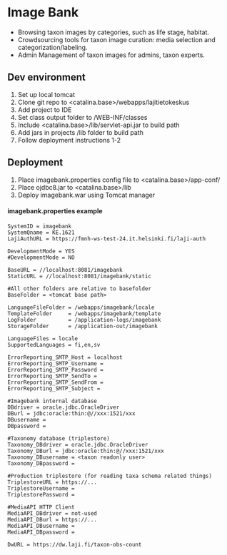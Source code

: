 # Image Bank

* Browsing taxon images by categories, such as life stage, habitat.
* Crowdsourcing tools for taxon image curation: media selection and categorization/labeling.  
* Admin Management of taxon images for admins, taxon experts.

## Dev environment

1. Set up local tomcat
2. Clone git repo to <catalina.base>/webapps/lajitietokeskus
3. Add project to IDE
4. Set class output folder to /WEB-INF/classes
5. Include <catalina.base>/lib/servlet-api.jar to build path
6. Add jars in projects /lib folder to build path 
7. Follow deployment instructions 1-2

## Deployment

1. Place imagebank.properties config file to <catalina.base>/app-conf/
2. Place ojdbc8.jar to <catalina.base>/lib
3. Deploy imagebank.war using Tomcat manager

#### imagebank.properties example
~~~ 
SystemID = imagebank
SystemQname = KE.1621
LajiAuthURL = https://fmnh-ws-test-24.it.helsinki.fi/laji-auth

DevelopmentMode = YES
#DevelopmentMode = NO

BaseURL = //localhost:8081/imagebank
StaticURL = //localhost:8081/imagebank/static

#All other folders are relative to basefolder
BaseFolder = <tomcat base path>

LanguageFileFolder = /webapps/imagebank/locale
TemplateFolder     = /webapps/imagebank/template
LogFolder          = /application-logs/imagebank
StorageFolder      = /application-out/imagebank

LanguageFiles = locale
SupportedLanguages = fi,en,sv

ErrorReporting_SMTP_Host = localhost
ErrorReporting_SMTP_Username = 
ErrorReporting_SMTP_Password = 
ErrorReporting_SMTP_SendTo = 
ErrorReporting_SMTP_SendFrom = 
ErrorReporting_SMTP_Subject = 

#Imagebank internal database
DBdriver = oracle.jdbc.OracleDriver
DBurl = jdbc:oracle:thin:@//xxx:1521/xxx
DBusername = 
DBpassword = 

#Taxonomy database (triplestore)
Taxonomy_DBdriver = oracle.jdbc.OracleDriver
Taxonomy_DBurl = jdbc:oracle:thin:@//xxx:1521/xxx
Taxonomy_DBusername = <taxon readonly user>
Taxonomy_DBpassword = 

#Production triplestore (for reading taxa schema related things)
TriplestoreURL = https://...
TriplestoreUsername = 
TriplestorePassword = 

#MediaAPI HTTP Client
MediaAPI_DBdriver = not-used
MediaAPI_DBurl = https://...
MediaAPI_DBusername = 
MediaAPI_DBpassword = 

DwURL = https://dw.laji.fi/taxon-obs-count
~~~ 
